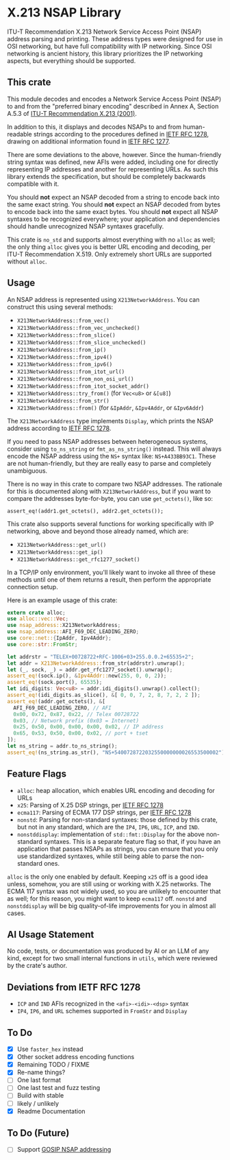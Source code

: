 # X.213 NSAP Library

ITU-T Recommendation X.213 Network Service Access Point (NSAP) address parsing
and printing. These address types were designed for use in OSI networking, but
have full compatibility with IP networking. Since OSI networking is ancient
history, this library prioritizes the IP networking aspects, but everything
should be supported.

## This crate

This module decodes and encodes a Network Service Access Point (NSAP) to and
from the "preferred binary encoding" described in Annex A, Section A.5.3 of
[ITU-T Recommendation X.213 (2001)](https://www.itu.int/rec/T-REC-X.213-200110-I/en).

In addition to this, it displays and decodes NSAPs to and from human-readable
strings according to the procedures defined in
[IETF RFC 1278](https://datatracker.ietf.org/doc/rfc1278/), drawing on
additional information found in
[IETF RFC 1277](https://datatracker.ietf.org/doc/html/rfc1277).

There are some deviations to the above, however. Since the human-friendly string
syntax was defined, new AFIs were added, including one for directly representing
IP addresses and another for representing URLs. As such this library extends the
specification, but should be completely backwards compatible with it.

You should **not** expect an NSAP decoded from a string to encode back into the
same exact string. You should **not** expect an NSAP decoded from bytes to
encode back into the same exact bytes. You should **not** expect all NSAP
syntaxes to be recognized everywhere; your application and dependencies should
handle unrecognized NSAP syntaxes gracefully.

This crate is `no_std` and supports almost everything with no `alloc` as well;
the only thing `alloc` gives you is better URL encoding and decoding, per
ITU-T Recommendation X.519. Only extremely short URLs are supported without
`alloc`.

## Usage

An NSAP address is represented using `X213NetworkAddress`. You can construct
this using several methods:

- `X213NetworkAddress::from_vec()`
- `X213NetworkAddress::from_vec_unchecked()`
- `X213NetworkAddress::from_slice()`
- `X213NetworkAddress::from_slice_unchecked()`
- `X213NetworkAddress::from_ip()`
- `X213NetworkAddress::from_ipv4()`
- `X213NetworkAddress::from_ipv6()`
- `X213NetworkAddress::from_itot_url()`
- `X213NetworkAddress::from_non_osi_url()`
- `X213NetworkAddress::from_itot_socket_addr()`
- `X213NetworkAddress::try_from()` (for `Vec<u8>` or `&[u8]`)
- `X213NetworkAddress::from_str()`
- `X213NetworkAddress::from()` (for `&IpAddr`, `&Ipv4Addr`, or `&Ipv6Addr`)

The `X213NetworkAddress` type implements `Display`, which prints the NSAP
address according to [IETF RFC 1278](https://datatracker.ietf.org/doc/rfc1278/).

If you need to pass NSAP addresses between heterogeneous systems, consider using
`to_ns_string` or `fmt_as_ns_string()` instead. This will always encode the
NSAP address using the `NS+` syntax like: `NS+A433BB93C1`. These are not
human-friendly, but they are really easy to parse and completely unambiguous.

There is no way in this crate to compare two NSAP addresses. The rationale for
this is documented along with `X213NetworkAddress`, but if you want to compare
the addresses byte-for-byte, you can use `get_octets()`, like so:

```rust,ignore
assert_eq!(addr1.get_octets(), addr2.get_octets());
```

This crate also supports several functions for working specifically with IP
networking, above and beyond those already named, which are:

- `X213NetworkAddress::get_url()`
- `X213NetworkAddress::get_ip()`
- `X213NetworkAddress::get_rfc1277_socket()`

In a TCP/IP only environment, you'll likely want to invoke all three of these
methods until one of them returns a result, then perform the appropriate
connection setup.

Here is an example usage of this crate:

```rust
extern crate alloc;
use alloc::vec::Vec;
use nsap_address::X213NetworkAddress;
use nsap_address::AFI_F69_DEC_LEADING_ZERO;
use core::net::{IpAddr, Ipv4Addr};
use core::str::FromStr;

let addrstr = "TELEX+00728722+RFC-1006+03+255.0.0.2+65535+2";
let addr = X213NetworkAddress::from_str(addrstr).unwrap();
let (_, sock, _) = addr.get_rfc1277_socket().unwrap();
assert_eq!(sock.ip(), &Ipv4Addr::new(255, 0, 0, 2));
assert_eq!(sock.port(), 65535);
let idi_digits: Vec<u8> = addr.idi_digits().unwrap().collect();
assert_eq!(idi_digits.as_slice(), &[ 0, 0, 7, 2, 8, 7, 2, 2 ]);
assert_eq!(addr.get_octets(), &[
  AFI_F69_DEC_LEADING_ZERO, // AFI
  0x00, 0x72, 0x87, 0x22, // Telex 00728722
  0x03, // Network prefix (0x03 = Internet)
  0x25, 0x50, 0x00, 0x00, 0x00, 0x02, // IP address
  0x65, 0x53, 0x50, 0x00, 0x02, // port + tset
]);
let ns_string = addr.to_ns_string();
assert_eq!(ns_string.as_str(), "NS+5400728722032550000000026553500002");
```

## Feature Flags

- `alloc`: heap allocation, which enables URL encoding and decoding for URLs
- `x25`: Parsing of X.25 DSP strings, per
  [IETF RFC 1278](https://datatracker.ietf.org/doc/html/rfc1278)
- `ecma117`: Parsing of ECMA 177 DSP strings, per
  [IETF RFC 1278](https://datatracker.ietf.org/doc/html/rfc1278)
- `nonstd`: Parsing for non-standard syntaxes: those defined by this crate, but
  not in any standard, which are the `IP4`, `IP6`, `URL`, `ICP`, and `IND`.
- `nonstddisplay`: implementation of `std::fmt::Display` for the above
  non-standard syntaxes. This is a separate feature flag so that, if you have an
  application that passes NSAPs as strings, you can ensure that you only use
  standardized syntaxes, while still being able to parse the non-standard ones.

`alloc` is the only one enabled by default. Keeping `x25` off is a good idea
unless, somehow, you are still using or working with X.25 networks. The ECMA 117
syntax was not widely used, so you are unlikely to encounter that as well; for
this reason, you might want to keep `ecma117` off. `nonstd` and `nonstddisplay`
will be big quality-of-life improvements for you in almost all cases.

## AI Usage Statement

No code, tests, or documentation was produced by AI or an LLM of any kind,
except for two small internal functions in `utils`, which were reviewed by the
crate's author.

## Deviations from IETF RFC 1278

- `ICP` and `IND` AFIs recognized in the `<afi>-<idi>-<dsp>` syntax
- `IP4`, `IP6`, and `URL` schemes supported in `FromStr` and `Display`

## To Do

- [x] Use `faster_hex` instead
- [x] Other socket address encoding functions
- [x] Remaining TODO / FIXME
- [x] Re-name things?
- [ ] One last format
- [ ] One last test and fuzz testing
- [ ] Build with stable
- [ ] likely / unlikely
- [x] Readme Documentation

## To Do (Future)

- [ ] Support [GOSIP NSAP addressing](https://medium.com/@jacstech/jacs-nsap-structure-8cb9a809228b)
